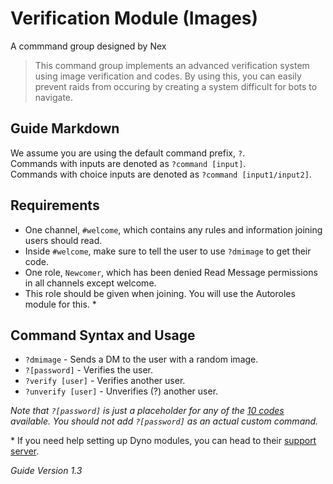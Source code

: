 # Verification Module (Images)
A commmand group designed by Nex
> This command group implements an advanced verification system using image verification and codes.
> By using this, you can easily prevent raids from occuring by creating a system difficult for bots to navigate. 

## Guide Markdown
We assume you are using the default command prefix, `?`.  
Commands with inputs are denoted as `?command [input]`.  
Commands with choice inputs are denoted as `?command [input1/input2]`.

## Requirements
* One channel, ``#welcome``, which contains any rules and information joining users should read.
* Inside ``#welcome``, make sure to tell the user to use ``?dmimage`` to get their code.
* One role, ``Newcomer``, which has been denied Read Message permissions in all channels except welcome.
* This role should be given when joining. You will use the Autoroles module for this. \*

## Command Syntax and Usage
* ``?dmimage`` - Sends a DM to the user with a random image.
* ``?[password]`` - Verifies the user.   
* ``?verify [user]`` - Verifies another user.
* ``?unverify [user]`` - Unverifies (?) another user.

*Note that ``?[password]`` is just a placeholder for any of the [10 codes](https://github.com/Strand-Custom-Commands/Strand-Custom-Commands/blob/master/Commands/Verification%20Module/codes.txt) available.
You should not add ``?[password]`` as an actual custom command.*


\* If you need help setting up Dyno modules, you can head to their [support server](https://discord.gg/MRaPFTH).

*Guide Version 1.3*
